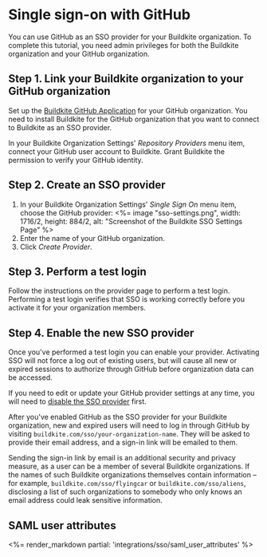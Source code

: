 # Single sign-on with GitHub

You can use GitHub as an SSO provider for your Buildkite organization. To complete this tutorial, you need admin privileges for both the Buildkite organization and your GitHub organization.

## Step 1. Link your Buildkite organization to your GitHub organization

Set up the [Buildkite GitHub Application](https://github.com/apps/buildkite) for your GitHub organization. You need to install Buildkite for the GitHub organization that you want to connect to Buildkite as an SSO provider.

In your Buildkite Organization Settings' _Repository Providers_ menu item, connect your GitHub user account to Buildkite. Grant Buildkite the permission to verify your GitHub identity.

## Step 2. Create an SSO provider

1. In your Buildkite Organization Settings' _Single Sign On_ menu item, choose the GitHub provider:
   <%= image "sso-settings.png", width: 1716/2, height: 884/2, alt: "Screenshot of the Buildkite SSO Settings Page" %>
1. Enter the name of your GitHub organization.
1. Click _Create Provider_.

## Step 3. Perform a test login

Follow the instructions on the provider page to perform a test login. Performing a test login verifies that SSO is working correctly before you activate it for your organization members.

## Step 4. Enable the new SSO provider

Once you've performed a test login you can enable your provider. Activating SSO will not force a log out of existing users, but will cause all new or expired sessions to authorize through GitHub before organization data can be accessed.

If you need to edit or update your GitHub provider settings at any time, you will need to [disable the SSO provider](/docs/integrations/sso#disabling-and-removing-sso) first.

After you've enabled GitHub as the SSO provider for your Buildkite organization, new and expired users will need to log in through GitHub by visiting `buildkite.com/sso/your-organization-name`. They will be asked to provide their email address, and a sign-in link will be emailed to them.

Sending the sign-in link by email is an additional security and privacy measure, as a user can be a member of several Buildkite organizations. If the names of such Buildkite organizations themselves contain information – for example, `buildkite.com/sso/flyingcar` or `buildkite.com/sso/aliens`, disclosing a list of such organizations to somebody who only knows an email address could leak sensitive information.

## SAML user attributes

<%= render_markdown partial: 'integrations/sso/saml_user_attributes' %>
